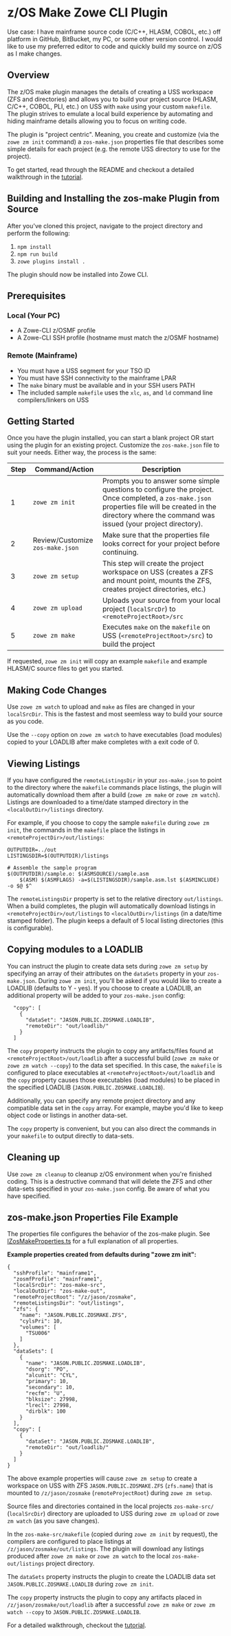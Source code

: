 # z/OS Make Zowe CLI Plugin

Use case: I have mainframe source code (C/C++, HLASM, COBOL, etc.) off platform in GitHub, BitBucket, my PC, or some other version control. I would like to use my preferred editor to code and quickly build my source on z/OS as I make changes. 

## Overview

The z/OS make plugin manages the details of creating a USS workspace (ZFS and directories) and allows you to build your project source (HLASM, C/C++, COBOL, PLI, etc.) on USS with `make` using your custom `makefile`. The plugin strives to emulate a local build experience by automating and hiding mainframe details allowing you to focus on writing code. 

The plugin is "project centric". Meaning, you create and customize (via the `zowe zm init` command) a `zos-make.json` properties file that describes some simple details for each project (e.g. the remote USS directory to use for the project).

To get started, read through the README and checkout a detailed walkthrough in the [tutorial](./docs/tutorial.md).

## Building and Installing the zos-make Plugin from Source
After you've cloned this project, navigate to the project directory and perform the following:
1. `npm install`
2. `npm run build`
3. `zowe plugins install .` 

The plugin should now be installed into Zowe CLI.

## Prerequisites
### Local (Your PC)
- A Zowe-CLI z/OSMF profile
- A Zowe-CLI SSH profile (hostname must match the z/OSMF hostname)
### Remote (Mainframe)
- You must have a USS segment for your TSO ID
- You must have SSH connectivity to the mainframe LPAR
- The `make` binary must be available and in your SSH users PATH 
- The included sample `makefile` uses the `xlc`, `as`, and `ld` command line compilers/linkers on USS

## Getting Started
Once you have the plugin installed, you can start a blank project OR start using the plugin for an existing project. Customize the `zos-make.json` file to suit your needs. Either way, the process is the same: 

Step | Command/Action | Description
---|---|---
1 | `zowe zm init` | Prompts you to answer some simple questions to configure the project. Once completed, a `zos-make.json` properties file will be created in the directory where the command was issued (your project directory). 
2 | Review/Customize `zos-make.json` | Make sure that the properties file looks correct for your project before continuing. 
3 | `zowe zm setup` | This step will create the project workspace on USS (creates a ZFS and mount point, mounts the ZFS, creates project directories, etc.)
4 | `zowe zm upload` | Uploads your source from your local project (`localSrcDr`) to `<remoteProjectRoot>/src`
5 | `zowe zm make` | Executes `make` on the `makefile` on USS (`<remoteProjectRoot>/src`) to build the project

If requested, `zowe zm init` will copy an example `makefile` and example HLASM/C source files to get you started.

## Making Code Changes

Use `zowe zm watch` to upload and `make` as files are changed in your `localSrcDir`. This is the fastest and most seemless way to build your source as you code.

Use the `--copy` option on `zowe zm watch` to have executables (load modules) copied to your LOADLIB after make completes with a exit code of 0.

## Viewing Listings
If you have configured the `remoteListingsDir` in your `zos-make.json` to point to the directory where the `makefile` commands place listings, the plugin will automatically download them after a build (`zowe zm make` or `zowe zm watch`). Listings are downloaded to a time/date stamped directory in the `<localOutDir>/listings` directory. 

For example, if you choose to copy the sample `makefile` during `zowe zm init`, the commands in the `makefile` place the listings in `<remoteProjectDir>/out/listings`:
```
OUTPUTDIR=../out
LISTINGSDIR=$(OUTPUTDIR)/listings

# Assemble the sample program
$(OUTPUTDIR)/sample.o: $(ASMSOURCE)/sample.asm
	$(ASM) $(ASMFLAGS) -a=$(LISTINGSDIR)/sample.asm.lst $(ASMINCLUDE) -o $@ $^
```
The `remoteListingsDir` property is set to the relative directory `out/listings`. When a build completes, the plugin will automatically download listings in `<remoteProjectDir>/out/listings` to `<localOutDir>/listings` (in a date/time stamped folder). The plugin keeps a default of 5 local listing directories (this is configurable).

## Copying modules to a LOADLIB
You can instruct the plugin to create data sets during `zowe zm setup` by specifying an array of their attributes on the `dataSets` property in your `zos-make.json`. During `zowe zm init`, you'll be asked if you would like to create a LOADLIB (defaults to Y - yes). If you choose to create a LOADLIB, an additional property will be added to your `zos-make.json` config:
```
  "copy": [
    {
      "dataSet": "JASON.PUBLIC.ZOSMAKE.LOADLIB",
      "remoteDir": "out/loadlib/"
    }
  ]
```
The `copy` property instructs the plugin to copy any artifacts/files found at `<remoteProjectRoot>/out/loadlib` after a successful build (`zowe zm make` or `zowe zm watch --copy`) to the data set specified. In this case, the `makefile` is configured to place executables at `<remoteProjectRoot>/out/loadlib` and the `copy` property causes those executables (load modules) to be placed in the specified LOADLIB (`JASON.PUBLIC.ZOSMAKE.LOADLIB`).

Additionally, you can specify any remote project directory and any compatible data set in the `copy` array. For example, maybe you'd like to keep object code or listings in another data-set. 

The `copy` property is convenient, but you can also direct the commands in your `makefile` to output directly to data-sets. 

## Cleaning up 

Use `zowe zm cleanup` to cleanup z/OS environment when you're finished coding. This is a destructive command that will delete the ZFS and other data-sets specified in your `zos-make.json` config. Be aware of what you have specified. 

## zos-make.json Properties File Example

The properties file configures the behavior of the zos-make plugin. See [IZosMakeProperties.ts](src/api/interfaces/IZosMakeProperties.ts) for a full explanation of all properties.

**Example properties created from defaults during "zowe zm init":**
```
{
  "sshProfile": "mainframe1",
  "zosmfProfile": "mainframe1",
  "localSrcDir": "zos-make-src",
  "localOutDir": "zos-make-out",
  "remoteProjectRoot": "/z/jason/zosmake",
  "remoteListingsDir": "out/listings",
  "zfs": {
    "name": "JASON.PUBLIC.ZOSMAKE.ZFS",
    "cylsPri": 10,
    "volumes": [
      "TSU006"
    ]
  },
  "dataSets": [
    {
      "name": "JASON.PUBLIC.ZOSMAKE.LOADLIB",
      "dsorg": "PO",
      "alcunit": "CYL",
      "primary": 10,
      "secondary": 10,
      "recfm": "U",
      "blksize": 27998,
      "lrecl": 27998,
      "dirblk": 100
    }
  ],
  "copy": [
    {
      "dataSet": "JASON.PUBLIC.ZOSMAKE.LOADLIB",
      "remoteDir": "out/loadlib/"
    }
  ]
}
```

The above example properties will cause `zowe zm setup` to create a workspace on USS with ZFS `JASON.PUBLIC.ZOSMAKE.ZFS` (`zfs.name`) that is mounted to `/z/jason/zosmake` (`remoteProjectRoot`) during `zowe zm setup`. 

Source files and directories contained in the local projects `zos-make-src/` (`localSrcDir`) directory are uploaded to USS during `zowe zm upload` or `zowe zm watch` (as you save changes). 

In the `zos-make-src/makefile` (copied during `zowe zm init` by request), the compilers are configured to place listings at `/z/jason/zosmake/out/listings`. The plugin will download any listings produced after `zowe zm make` or `zowe zm watch` to the local `zos-make-out/listings` project directory.

The `dataSets` property instructs the plugin to create the LOADLIB data set `JASON.PUBLIC.ZOSMAKE.LOADLIB` during `zowe zm init`. 

The `copy` property instructs the plugin to copy any artifacts placed in `/z/jason/zosmake/out/loadlib` after a successful `zowe zm make` or `zowe zm watch --copy` to `JASON.PUBLIC.ZOSMAKE.LOADLIB`.

For a detailed walkthrough, checkout the [tutorial](./docs/tutorial.md).
